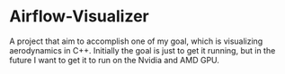 # Airflow-Visualizer

A project that aim to accomplish one of my goal, which is visualizing aerodynamics in C++. Initially the goal is just to get it running, but in the future I want to get it to run on the Nvidia and AMD GPU.
